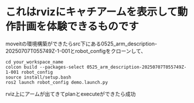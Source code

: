 # これはrvizにキャチアームを表示して動作計画を体験できるものです
moveitの環境構築ができたらsrc下にある0525_arm_description-20250707T055749Z-1-001とrobot_configをクローンして、

```
cd your_workspace_name
colcon build --packages-select 0525_arm_description-20250707T055749Z-1-001 robot_config
source install/setup.bash
ros2 launch robot_config demo.launch.py
```

rviz上にアームが出てきてplanとexecuteができたら成功
